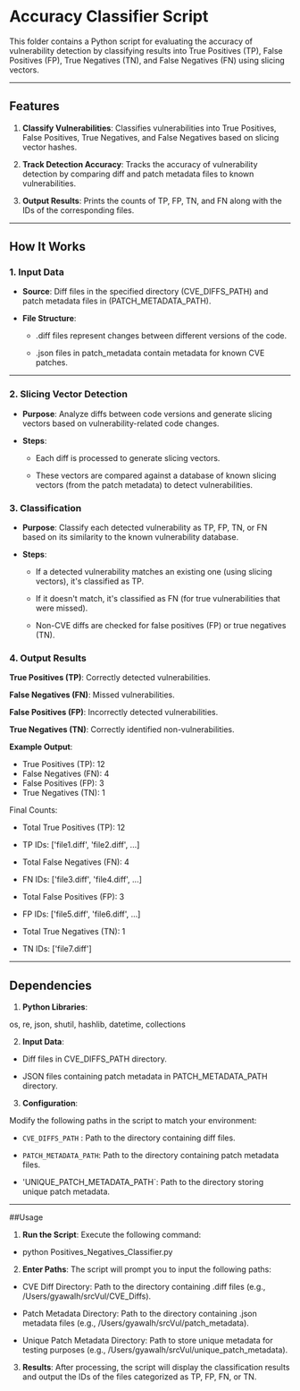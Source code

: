 # Accuracy Classifier Script

This folder contains a Python script for evaluating the accuracy of vulnerability detection by classifying results into True Positives (TP), False Positives (FP), True Negatives (TN), and False Negatives (FN) using slicing vectors.

---

## Features

1. **Classify Vulnerabilities**:
Classifies vulnerabilities into True Positives, False Positives, True Negatives, and False Negatives based on slicing vector hashes.

2. **Track Detection Accuracy**:
Tracks the accuracy of vulnerability detection by comparing diff and patch metadata files to known vulnerabilities.

3. **Output Results**:
Prints the counts of TP, FP, TN, and FN along with the IDs of the corresponding files.

---

## How It Works

### 1. Input Data
- **Source**: Diff files in the specified directory (CVE_DIFFS_PATH) and patch metadata files in (PATCH_METADATA_PATH).

- **File Structure**:

  - .diff files represent changes between different versions of the code.

  - .json files in patch_metadata contain metadata for known CVE patches.

---

### 2. Slicing Vector Detection
- **Purpose**: Analyze diffs between code versions and generate slicing vectors based on vulnerability-related code changes.

- **Steps**:

  - Each diff is processed to generate slicing vectors.

  - These vectors are compared against a database of known slicing vectors (from the patch metadata) to detect vulnerabilities.

### 3. Classification
- **Purpose**: Classify each detected vulnerability as TP, FP, TN, or FN based on its similarity to the known vulnerability database.

- **Steps**:

  - If a detected vulnerability matches an existing one (using slicing vectors), it's classified as TP.

  - If it doesn't match, it's classified as FN (for true vulnerabilities that were missed).

  - Non-CVE diffs are checked for false positives (FP) or true negatives (TN).

### 4. Output Results
**True Positives (TP)**:
Correctly detected vulnerabilities.

**False Negatives (FN)**:
Missed vulnerabilities.

**False Positives (FP)**:
Incorrectly detected vulnerabilities.

**True Negatives (TN)**:
Correctly identified non-vulnerabilities.

**Example Output**:

- True Positives (TP): 12
- False Negatives (FN): 4
- False Positives (FP): 3
- True Negatives (TN):  1

Final Counts:
- Total True Positives (TP): 12
- TP IDs: ['file1.diff', 'file2.diff', ...]

- Total False Negatives (FN): 4
- FN IDs: ['file3.diff', 'file4.diff', ...]

- Total False Positives (FP): 3
- FP IDs: ['file5.diff', 'file6.diff', ...]

- Total True Negatives (TN): 1
- TN IDs: ['file7.diff']

---

## Dependencies

1. **Python Libraries**:

os, re, json, shutil, hashlib, datetime, collections

2. **Input Data**:

- Diff files in CVE_DIFFS_PATH directory.

- JSON files containing patch metadata in PATCH_METADATA_PATH directory.

3. **Configuration**:

Modify the following paths in the script to match your environment:

- `CVE_DIFFS_PATH` : Path to the directory containing diff files.

- `PATCH_METADATA_PATH`: Path to the directory containing patch metadata files.

- 'UNIQUE_PATCH_METADATA_PATH`: Path to the directory storing unique patch metadata.

---

##Usage

1. **Run the Script**:
Execute the following command:
- python Positives_Negatives_Classifier.py
  
2. **Enter Paths**:
The script will prompt you to input the following paths:

- CVE Diff Directory: Path to the directory containing .diff files (e.g., /Users/gyawalh/srcVul/CVE_Diffs).

- Patch Metadata Directory: Path to the directory containing .json metadata files (e.g., /Users/gyawalh/srcVul/patch_metadata).

- Unique Patch Metadata Directory: Path to store unique metadata for testing purposes (e.g., /Users/gyawalh/srcVul/unique_patch_metadata).

3. **Results**:
After processing, the script will display the classification results and output the IDs of the files categorized as TP, FP, FN, or TN.
